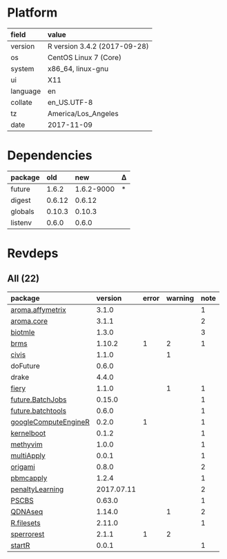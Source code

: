 # Platform

|field    |value                        |
|:--------|:----------------------------|
|version  |R version 3.4.2 (2017-09-28) |
|os       |CentOS Linux 7 (Core)        |
|system   |x86_64, linux-gnu            |
|ui       |X11                          |
|language |en                           |
|collate  |en_US.UTF-8                  |
|tz       |America/Los_Angeles          |
|date     |2017-11-09                   |

# Dependencies

|package |old    |new        |Δ  |
|:-------|:------|:----------|:--|
|future  |1.6.2  |1.6.2-9000 |*  |
|digest  |0.6.12 |0.6.12     |   |
|globals |0.10.3 |0.10.3     |   |
|listenv |0.6.0  |0.6.0      |   |

# Revdeps

## All (22)

|package                                                  |version    |error |warning |note |
|:--------------------------------------------------------|:----------|:-----|:-------|:----|
|[aroma.affymetrix](problems.md#aroma.affymetrix)         |3.1.0      |      |        |1    |
|[aroma.core](problems.md#aroma.core)                     |3.1.1      |      |        |2    |
|[biotmle](problems.md#biotmle)                           |1.3.0      |      |        |3    |
|[brms](problems.md#brms)                                 |1.10.2     |1     |2       |1    |
|[civis](problems.md#civis)                               |1.1.0      |      |1       |     |
|doFuture                                                 |0.6.0      |      |        |     |
|drake                                                    |4.4.0      |      |        |     |
|[fiery](problems.md#fiery)                               |1.1.0      |      |1       |1    |
|[future.BatchJobs](problems.md#future.batchjobs)         |0.15.0     |      |        |1    |
|[future.batchtools](problems.md#future.batchtools)       |0.6.0      |      |        |1    |
|[googleComputeEngineR](problems.md#googlecomputeenginer) |0.2.0      |1     |        |1    |
|[kernelboot](problems.md#kernelboot)                     |0.1.2      |      |        |1    |
|[methyvim](problems.md#methyvim)                         |1.0.0      |      |        |1    |
|[multiApply](problems.md#multiapply)                     |0.0.1      |      |        |1    |
|[origami](problems.md#origami)                           |0.8.0      |      |        |2    |
|[pbmcapply](problems.md#pbmcapply)                       |1.2.4      |      |        |1    |
|[penaltyLearning](problems.md#penaltylearning)           |2017.07.11 |      |        |2    |
|[PSCBS](problems.md#pscbs)                               |0.63.0     |      |        |1    |
|[QDNAseq](problems.md#qdnaseq)                           |1.14.0     |      |1       |2    |
|[R.filesets](problems.md#r.filesets)                     |2.11.0     |      |        |1    |
|[sperrorest](problems.md#sperrorest)                     |2.1.1      |1     |2       |     |
|[startR](problems.md#startr)                             |0.0.1      |      |        |1    |

